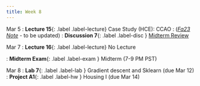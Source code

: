 ```yaml
---
title: Week 8
---
```


Mar 5
: **Lecture 15**{: .label .label-lecture} Case Study (HCE): CCAO
    : ([*Fa23 Note*](https://ds100.org/fa23-course-notes/case_study_HCE/case_study_HCE.html) - to be updated)
: **Discussion 7**{: .label .label-disc } [Midterm Review](https://drive.google.com/file/d/1yvS35bjH5MAtNzooB_bc8cRHHHwJ6lHp/view?usp=sharing)

Mar 7
: **Lecture 16**{: .label .label-lecture} No Lecture

: **Midterm Exam**{: .label .label-exam } Midterm (7-9 PM PST)

Mar 8
: **Lab 7**{: .label .label-lab }  Gradient descent and Sklearn (due Mar 12)
: **Project A1**{: .label .label-hw } Housing I (due Mar 14)